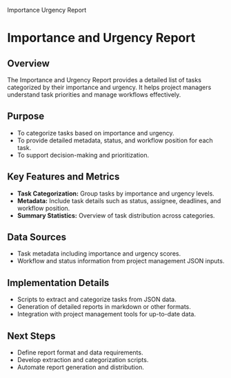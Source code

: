 Importance Urgency Report



# Importance and Urgency Report

## Overview

The Importance and Urgency Report provides a detailed list of tasks categorized by their importance and urgency. It helps project managers understand task priorities and manage workflows effectively.

## Purpose

* To categorize tasks based on importance and urgency.
* To provide detailed metadata, status, and workflow position for each task.
* To support decision-making and prioritization.

## Key Features and Metrics

* **Task Categorization:** Group tasks by importance and urgency levels.
* **Metadata:** Include task details such as status, assignee, deadlines, and workflow position.
* **Summary Statistics:** Overview of task distribution across categories.

## Data Sources

* Task metadata including importance and urgency scores.
* Workflow and status information from project management JSON inputs.

## Implementation Details

* Scripts to extract and categorize tasks from JSON data.
* Generation of detailed reports in markdown or other formats.
* Integration with project management tools for up-to-date data.

## Next Steps

* Define report format and data requirements.
* Develop extraction and categorization scripts.
* Automate report generation and distribution.